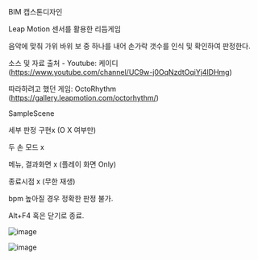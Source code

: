 BIM 캡스톤디자인

Leap Motion 센서를 활용한 리듬게임

음악에 맞춰 가위 바위 보 중 하나를 내어 손가락 갯수를 인식 및 확인하여 판정한다.

소스 및 자료 출처 - Youtube: 케이디 (https://www.youtube.com/channel/UC9w-j0OqNzdtOqiYj4lDHmg)

따라하려고 했던 게임: OctoRhythm (https://gallery.leapmotion.com/octorhythm/)

SampleScene 

세부 판정 구현x (O X 여부만)

두 손 모드 x

메뉴, 결과화면 x (플레이 화면 Only)

종료시점 x (무한 재생)

bpm 높아질 경우 정확한 판정 불가.

Alt+F4 혹은 닫기로 종료.



![image](https://user-images.githubusercontent.com/67883436/121725298-0a7a9900-cb24-11eb-8ec1-32fe25a7e04d.png)

![image](https://user-images.githubusercontent.com/67883436/121725310-123a3d80-cb24-11eb-9bc7-9d773253537f.png)
